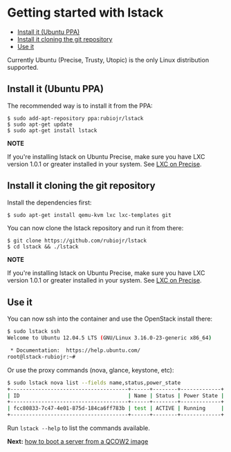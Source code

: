 # Getting started with lstack

- [Install it (Ubuntu PPA)](#install-it-ubuntu-ppa)
- [Install it cloning the git repository](#install-it-cloning-the-git-repository)
- [Use it](#use-it)


Currently Ubuntu (Precise, Trusty, Utopic) is the only Linux distribution supported.

## Install it (Ubuntu PPA)

The recommended way is to install it from the PPA:

```
$ sudo add-apt-repository ppa:rubiojr/lstack
$ sudo apt-get update
$ sudo apt-get install lstack
```

**NOTE**

If you're installing lstack on Ubuntu Precise, make sure you have LXC version 1.0.1 or greater installed in your system. See [LXC on Precise](lxc-precise.md).

## Install it cloning the git repository

Install the dependencies first:

```bash
$ sudo apt-get install qemu-kvm lxc lxc-templates git

```

You can now clone the lstack repository and run it from there:

```
$ git clone https://github.com/rubiojr/lstack
$ cd lstack && ./lstack
```

**NOTE**

If you're installing lstack on Ubuntu Precise, make sure you have LXC version 1.0.1 or greater installed in your system. See [LXC on Precise](docs/lxc-precise.md).

## Use it

You can now ssh into the container and use the OpenStack install there:

```bash
$ sudo lstack ssh
Welcome to Ubuntu 12.04.5 LTS (GNU/Linux 3.16.0-23-generic x86_64)

 * Documentation:  https://help.ubuntu.com/
root@lstack-rubiojr:~#
```

Or use the proxy commands (nova, glance, keystone, etc):

```bash
$ sudo lstack nova list --fields name,status,power_state
+--------------------------------------+------+--------+-------------+
| ID                                   | Name | Status | Power State |
+--------------------------------------+------+--------+-------------+
| fcc80833-7c47-4e01-875d-184ca6ff783b | test | ACTIVE | Running     |
+--------------------------------------+------+--------+-------------+
```

Run `lstack --help` to list the commands available.

**Next:** [how to boot a server from a QCOW2 image](/docs/deploying-ubuntu.md)
